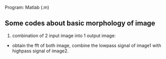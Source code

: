 Program: Matlab (.m)

## Some codes about basic morphology of image

1. combination of 2 input image into 1 output image:
- obtain the fft of both image, combine the lowpass signal of image1 with highpass signal of image2.
